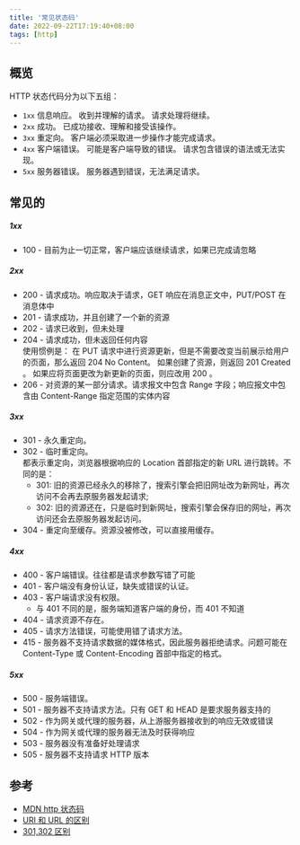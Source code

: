 ```yaml
---
title: '常见状态码'
date: 2022-09-22T17:19:40+08:00
tags: [http]
---
```


## 概览

HTTP 状态代码分为以下五组：

- `1xx` 信息响应。 收到并理解的请求。 请求处理将继续。
- `2xx` 成功。 已成功接收、理解和接受该操作。
- `3xx` 重定向。 客户端必须采取进一步操作才能完成请求。
- `4xx` 客户端错误。 可能是客户端导致的错误。 请求包含错误的语法或无法实现。
- `5xx` 服务器错误。 服务器遇到错误，无法满足请求。

## 常见的

##### 1xx

- 100 - 目前为止一切正常，客户端应该继续请求，如果已完成请忽略

##### 2xx

- 200 - 请求成功。响应取决于请求，GET 响应在消息正文中，PUT/POST 在消息体中
- 201 - 请求成功，并且创建了一个新的资源
- 202 - 请求已收到，但未处理
- 204 - 请求成功，但未返回任何内容  
   使用惯例是：
  在 PUT 请求中进行资源更新，但是不需要改变当前展示给用户的页面，那么返回 204 No Content。
  如果创建了资源，则返回 201 Created 。
  如果应将页面更改为新更新的页面，则应改用 200 。
- 206 - 对资源的某一部分请求。请求报文中包含 Range 字段；响应报文中包含由 Content-Range 指定范围的实体内容

##### 3xx

- 301 - 永久重定向。
- 302 - 临时重定向。  
  都表示重定向，浏览器根据响应的 Location 首部指定的新 URL 进行跳转。不同的是：
  - 301: 旧的资源已经永久的移除了，搜索引擎会把旧网址改为新网址，再次访问不会再去原服务器发起请求;
  - 302: 旧的资源还在，只是临时到新网址，搜索引擎会保存旧的网址，再次访问还会去原服务器发起访问。
- 304 - 重定向至缓存。资源没被修改，可以直接用缓存。

##### 4xx

- 400 - 客户端错误。往往都是请求参数写错了可能
- 401 - 客户端没有身份认证，缺失或错误的认证。
- 403 - 客户端请求没有权限。
  - 与 401 不同的是，服务端知道客户端的身份，而 401 不知道
- 404 - 请求资源不存在。
- 405 - 请求方法错误，可能使用错了请求方法。
- 415 - 服务器不支持请求数据的媒体格式，因此服务器拒绝请求。问题可能在 Content-Type 或 Content-Encoding 首部中指定的格式。

##### 5xx

- 500 - 服务端错误。
- 501 - 服务器不支持请求方法。只有 GET 和 HEAD 是要求服务器支持的
- 502 - 作为网关或代理的服务器，从上游服务器接收到的响应无效或错误
- 504 - 作为网关或代理的服务器无法及时获得响应
- 503 - 服务器没有准备好处理请求
- 505 - 服务器不支持请求 HTTP 版本

## 参考

- [MDN http 状态码](https://developer.mozilla.org/zh-CN/docs/Web/HTTP/Status)
- [URI 和 URL 的区别](https://www.cnblogs.com/blknemo/p/13198506.html)
- [301,302 区别](https://blog.csdn.net/u010142437/article/details/79541205)
